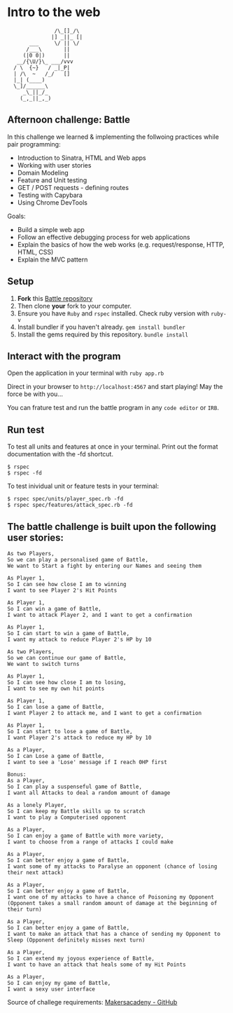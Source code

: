 Intro to the web
==================

```
               /\_[]_/\
              |] _||_ [|
       ___     \/ || \/
      /___\       ||
     (|0 0|)      ||
   __/{\U/}\_ ___/vvv
  / \  {~}   / _|_P|
  | /\  ~   /_/   []
  |_| (____)        
  \_]/______\        
     _\_||_/_           
    (_,_||_,_)
```

## Afternoon challenge: Battle
In this challenge we learned & implementing the follwoing practices while pair programming:

- Introduction to Sinatra, HTML and Web apps
- Working with user stories
- Domain Modeling
- Feature and Unit testing
- GET / POST requests - defining routes
- Testing with Capybara
- Using Chrome DevTools

Goals:
- Build a simple web app
- Follow an effective debugging process for web applications
- Explain the basics of how the web works (e.g. request/response, HTTP, HTML, CSS)
- Explain the MVC pattern

## Setup

1. **Fork** this [Battle repository](https://github.com/CorinneBosch/Battle/) 
2. Then clone **your** fork to your computer.
3. Ensure you have `Ruby` and `rspec` installed. Check ruby version with `ruby-v`
4. Install bundler if you haven't already.
`gem install bundler`
5. Install the gems required by this repository.
`bundle install`

## Interact with the program

Open the application in your terminal with `ruby app.rb`

Direct in your browser to `http://localhost:4567` and start playing!
May the force be with you...

You can frature test and run the battle program in any `code editor` or `IRB`. 

## Run test 

To test all units and features at once in your terminal.
Print out the format documentation with the -fd shortcut.
```
$ rspec
$ rspec -fd
```

To test inividual unit or feature tests in your terminal:
```
$ rspec spec/units/player_spec.rb -fd
$ rspec spec/features/attack_spec.rb -fd
```

## The battle challenge is built upon the following user stories:

```
As two Players,
So we can play a personalised game of Battle,
We want to Start a fight by entering our Names and seeing them

As Player 1,
So I can see how close I am to winning
I want to see Player 2's Hit Points

As Player 1,
So I can win a game of Battle,
I want to attack Player 2, and I want to get a confirmation

As Player 1,
So I can start to win a game of Battle,
I want my attack to reduce Player 2's HP by 10

As two Players,
So we can continue our game of Battle,
We want to switch turns

As Player 1,
So I can see how close I am to losing,
I want to see my own hit points

As Player 1,
So I can lose a game of Battle,
I want Player 2 to attack me, and I want to get a confirmation

As Player 1,
So I can start to lose a game of Battle,
I want Player 2's attack to reduce my HP by 10

As a Player,
So I can Lose a game of Battle,
I want to see a 'Lose' message if I reach 0HP first

Bonus:
As a Player,
So I can play a suspenseful game of Battle,
I want all Attacks to deal a random amount of damage

As a lonely Player,
So I can keep my Battle skills up to scratch
I want to play a Computerised opponent

As a Player,
So I can enjoy a game of Battle with more variety,
I want to choose from a range of attacks I could make

As a Player,
So I can better enjoy a game of Battle,
I want some of my attacks to Paralyse an opponent (chance of losing their next attack)

As a Player,
So I can better enjoy a game of Battle,
I want one of my attacks to have a chance of Poisoning my Opponent (Opponent takes a small random amount of damage at the beginning of their turn)

As a Player,
So I can better enjoy a game of Battle,
I want to make an attack that has a chance of sending my Opponent to Sleep (Opponent definitely misses next turn)

As a Player,
So I can extend my joyous experience of Battle,
I want to have an attack that heals some of my Hit Points

As a Player,
So I can enjoy my game of Battle,
I want a sexy user interface
```

Source of challege requirements: [Makersacadeny - GitHub](https://github.com/makersacademy/course/tree/main/intro_to_the_web)

